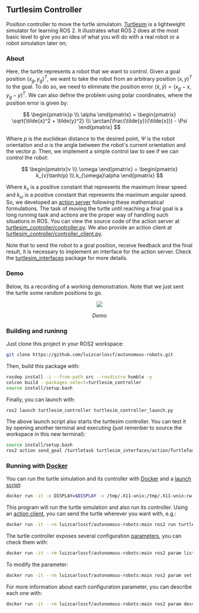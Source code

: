 ## Turtlesim Controller

Position controller to move the turtle simulatoin. [Turtlesim] is a lightweight simulator for learning ROS 2. It illustrates what ROS 2 does at the most basic level to give you an idea of what you will do with a real robot or a robot simulation later on;

### About

Here, the turtle represents a robot that we want to control. Given a goal position $(x_g, y_g)^T$, we want to take the robot from an arbitrary position $(x, y)^T$ to the goal. To do so, we need to eliminate the position error $(\tilde{x},\tilde{y})=(x_g - x, y_g - y)^T$. We can also define the problem using polar coordinates, where the position error is given by:

$$ \begin{pmatrix}p \\\ \alpha \end{pmatrix} = \begin{pmatrix} \sqrt{\tilde{x}^2 + \tilde{y}^2} \\\ \arctan(\frac{\tilde{y}}{\tilde{x}}) - \Psi \end{pmatrix} $$

Where $p$ is the euclidean distance to the desired point, $\Psi$ is the robot orientation and $\alpha$ is the angle between the robot's current orientation and the vector $p$. Then, we implement a simple control law to see if we can control the robot:

$$ \begin{pmatrix}v \\\ \omega \end{pmatrix} = \begin{pmatrix} k_{v}\tanh(p) \\\ k_{\omega}\alpha \end{pmatrix} $$

Where $k_{v}$ is a positive constant that represents the maximum linear speed and $k_{\omega}$ is a positive constant that represents the maximum angular speed. So, we developed an [action server] following these mathematical formulations. The task of moving the turtle until reaching a final goal is a long running task and actions are the proper way of handling such situations in ROS. You can view the source code of the action server at [turtlesim_controller/controller.py](turtlesim_controller/controller.py). We also provide an action client at [turtlesim_controller/controller_client.py](turtlesim_controller/controller_client.py).

Note that to send the robot to a goal position, receive feedback and the final result, it is necessary to implement an interface for the action server. Check the [turtlesim_interfaces](../turtlesim_interfaces/) package for more details.

### Demo

Below, its a recording of a working demonstration. Note that we just sent the turtle some random positions to go.

<p align="center">
    <img src="images/1.gif?raw=true" />
</p>
<p align="center">
    <em>Demo</em>
</p>

### Building and runinng

Just clone this project in your ROS2 workspace:
```bash
git clone https://github.com/luizcarloscf/autonomous-robots.git
```

Then, build this package with:
```bash
rosdep install -i --from-path src --rosdistro humble -y
colcon build --packages-select=turtlesim_controller
source install/setup.bash
```

Finally, you can launch with:
```bash
ros2 launch turtlesim_controller turtlesim_controller_launch.py
```

The above launch script also starts the turtlesim controller. You can test it by opening another terminal and executing (just remenber to source the workspace in this new terminal):
```bash
source install/setup.bash
ros2 action send_goal /turtletask turtlesim_interfaces/action/TurtleTask "{x: 1.0, y: 10.0}"
```

### Running with [Docker]

You can run the turtle simulation and its controller with [Docker] and a [launch script](launch/turtlesim_controller_launch.py):

```bash
docker run -it -e DISPLAY=$DISPLAY -v /tmp/.X11-unix:/tmp/.X11-unix:rw --rm luizcarloscf/autonomous-robots:main ros2 launch turtlesim_controller turtlesim_controller_launch.py
```

This program will run the turtle simulation and also run its controller. Using an [action client](turtlesim_controller/controller_client.py), you can send the turtle wherever you want with, e.g.:

```bash
docker run -it --rm luizcarloscf/autonomous-robots:main ros2 run turtlesim_controller client -x 5 -y 8
```

The turtle controller exposes several configuration [parameters], you can check them with:

```bash
docker run -it --rm luizcarloscf/autonomous-robots:main ros2 param list
```

To modify the parameter:
```bash
docker run -it --rm luizcarloscf/autonomous-robots:main ros2 param set /turtlesim_controller kp_angular 6
```

For more information about each configuration parameter, you can describe each one with:
```bash
docker run -it --rm luizcarloscf/autonomous-robots:main ros2 param describe /turtlesim_controller kp_angular
```

[Turtlesim]: https://index.ros.org/p/turtlesim/github-ros-ros_tutorials/
[action server]: https://docs.ros.org/en/humble/Tutorials/Beginner-CLI-Tools/Understanding-ROS2-Actions/Understanding-ROS2-Actions.html
[Docker]: https://www.docker.com/
[parameters]: https://docs.ros.org/en/humble/Tutorials/Beginner-CLI-Tools/Understanding-ROS2-Parameters/Understanding-ROS2-Parameters.html